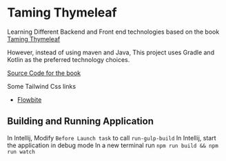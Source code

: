 # Taming Thymeleaf

Learning Different Backend and Front end technologies based on the
book [Taming Thymeleaf](https://www.wimdeblauwe.com/books/taming-thymeleaf/)

However, instead of using maven and Java, This project uses Gradle and Kotlin
as the preferred technology choices.

[Source Code for the book](https://github.com/wimdeblauwe/taming-thymeleaf-sources)

Some Tailwind Css links

- [Flowbite](https://flowbite.com/docs/components/buttons/)

## Building and Running Application

In Intellij, Modify `Before Launch task` to call `run-gulp-build`
In Intellij, start the application in debug mode
In a new terminal run `npm run build && npm run watch `
